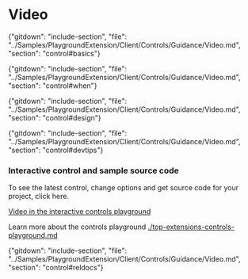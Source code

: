 ﻿# Video

{"gitdown": "include-section", "file": "../Samples/PlaygroundExtension/Client/Controls/Guidance/Video.md", "section": "control#basics"}

<!-- TODO get an IMAGE to embed here -->

<!-- TODO get an SAMPLE CODE to embed here -->

{"gitdown": "include-section", "file": "../Samples/PlaygroundExtension/Client/Controls/Guidance/Video.md", "section": "control#when"}

{"gitdown": "include-section", "file": "../Samples/PlaygroundExtension/Client/Controls/Guidance/Video.md", "section": "control#design"}

{"gitdown": "include-section", "file": "../Samples/PlaygroundExtension/Client/Controls/Guidance/Video.md", "section": "control#devtips"}

### Interactive control and sample source code
To see the latest control, change options and get source code for your project, click here.

<a href="https://ms.portal.azure.com/?Microsoft_Azure_Playground=true#blade/Microsoft_Azure_Playground/ControlsIndexBlade/VideoPlayground" target="_blank">Video in the interactive controls playground</a>

Learn more about the controls playground [./top-extensions-controls-playground.md](./top-extensions-controls-playground.md)


{"gitdown": "include-section", "file": "../Samples/PlaygroundExtension/Client/Controls/Guidance/Video.md", "section": "control#reldocs"}
